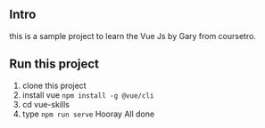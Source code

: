 ## Intro
  this is a sample project to learn the Vue Js by Gary from coursetro.

## Run this project
  1. clone this project
  2. install vue `npm install -g @vue/cli`
  3. cd vue-skills
  4. type `npm run serve`
  Hooray All done
